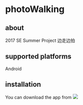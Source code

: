 # photoWalking

## about
2017 SE Summer Project
边走边拍

## supported platforms

Android

## installation

You can download the app from
[![](https://img.shields.io/badge/release-v1.0-brightgreen.svg)](https://github.com/lionelee/photoWalking/releases)
